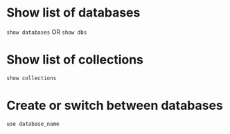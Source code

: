 # Show list of databases

`show databases` OR `show dbs`

# Show list of collections

`show collections`

# Create or switch between databases

`use database_name`
